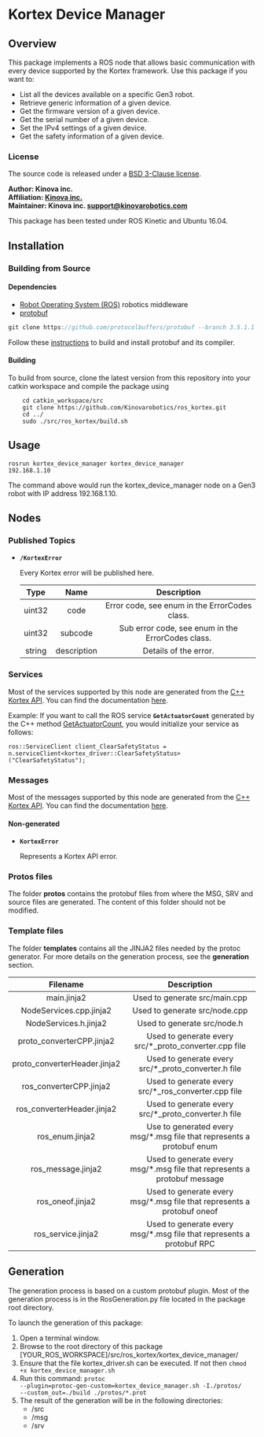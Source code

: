 <!-- 
* KINOVA (R) KORTEX (TM)
*
* Copyright (c) 2018 Kinova inc. All rights reserved.
*
* This software may be modified and distributed 
* under the terms of the BSD 3-Clause license.
*
* Refer to the LICENSE file for details.
*
* -->

# Kortex Device Manager

## Overview
This package implements a ROS node that allows basic communication with every device supported by the Kortex framework. Use this package if you want to:

* List all the devices available on a specific Gen3 robot.
* Retrieve generic information of a given device.
* Get the firmware version of a given device.
* Get the serial number of a given device.
* Set the IPv4 settings of a given device.
* Get the safety information of a given device.

### License

The source code is released under a [BSD 3-Clause license](../LICENSE).

**Author: Kinova inc.<br />
Affiliation: [Kinova inc.](https://www.kinovarobotics.com/)<br />
Maintainer: Kinova inc. support@kinovarobotics.com**

This package has been tested under ROS Kinetic and Ubuntu 16.04.

## Installation

### Building from Source

#### Dependencies

- [Robot Operating System (ROS)](http://wiki.ros.org) robotics middleware
- [protobuf](https://developers.google.com/protocol-buffers/)

```cpp
git clone https://github.com/protocolbuffers/protobuf --branch 3.5.1.1   (you must use this specific version)
```
Follow these [instructions](https://github.com/protocolbuffers/protobuf/blob/master/src/README.md) to build and install protobuf and its compiler.

#### Building

To build from source, clone the latest version from this repository into your catkin workspace and compile the package using

        cd catkin_workspace/src
        git clone https://github.com/Kinovarobotics/ros_kortex.git
        cd ../
        sudo ./src/ros_kortex/build.sh

## Usage

<code>rosrun kortex\_device\_manager kortex\_device\_manager 192.168.1.10</code>

The command above would run the kortex\_device\_manager node on a Gen3 robot with IP address 192.168.1.10.

## Nodes

### Published Topics

* **`/KortexError`**
    <p>Every Kortex error will be published here. </p>
    
    | Type | Name | Description |
    |:---:|:---:|:---:|
    | uint32 | code | Error code, see enum in the ErrorCodes class. |
    | uint32 | subcode | Sub error code, see enum in the ErrorCodes class. |
    | string | description | Details of the error. |

### Services
Most of the services supported by this node are generated from the [C++ Kortex API](https://github.com/Kinovarobotics/kortex). You can find the documentation [here](https://github.com/Kinovarobotics/kortex/blob/master/api_cpp/doc/markdown/index.md).

Example:
If you want to call the ROS service **`GetActuatorCount`** generated by the C++ method [GetActuatorCount](https://github.com/Kinovarobotics/kortex/blob/master/api_cpp/doc/markdown/references/summary_DeviceManager.md), you would initialize your service as follows:

    ros::ServiceClient client_ClearSafetyStatus = n.serviceClient<kortex_driver::ClearSafetyStatus>("ClearSafetyStatus");

### Messages
Most of the messages supported by this node are generated from the [ C++ Kortex API](https://github.com/Kinovarobotics/kortex). You can find the documentation [here](https://github.com/Kinovarobotics/kortex/blob/master/api_cpp/doc/markdown/index.md).

#### Non-generated

* **`KortexError`**
    <p>Represents a Kortex API error.</p>

### Protos files
The folder **protos** contains the protobuf files from where the MSG, SRV and source files are generated. The content of this folder should not be modified.

### Template files
The folder **templates** contains all the JINJA2 files needed by the protoc generator. For more details on the generation process, see the **generation** section.

| Filename | Description |
|:---:|:---:|
| main.jinja2 | Used to generate src/main.cpp |
| NodeServices.cpp.jinja2 | Used to generate src/node.cpp |
| NodeServices.h.jinja2 | Used to generate src/node.h |
| proto_converterCPP.jinja2 | Used to generate every src/*_proto\_converter.cpp file |
| proto_converterHeader.jinja2 | Used to generate every src/*_proto\_converter.h file |
| ros_converterCPP.jinja2 | Used to generate every src/*_ros\_converter.cpp file |
| ros_converterHeader.jinja2 | Used to generate every src/*_proto\_converter.h file |
| ros_enum.jinja2 | Use to generated every msg/*.msg file that represents a protobuf enum |
| ros_message.jinja2 | Used to generate every msg/*.msg file that represents a protobuf message |
| ros_oneof.jinja2 | Used to generate every msg/*.msg file that represents a protobuf oneof |
| ros_service.jinja2 | Used to generate every msg/*.msg file that represents a protobuf RPC |

## Generation
<p>
The generation process is based on a custom protobuf plugin. Most of the generation process is in the RosGeneration.py file located in the package root directory.
</p>

To launch the generation of this package:

1. Open a terminal window.
1. Browse to the root directory of this package [YOUR\_ROS\_WORKSPACE]/src/ros\_kortex/kortex\_device\_manager/
1. Ensure that the file kortex_driver.sh can be executed. If not then <code>chmod +x kortex_device_manager.sh</code>
1. Run this command: <code>protoc --plugin=protoc-gen-custom=kortex_device_manager.sh -I./protos/ --custom_out=./build ./protos/\*.prot</code>
1. The result of the generation will be in the following directories:
    * /src
    * /msg
    * /srv

